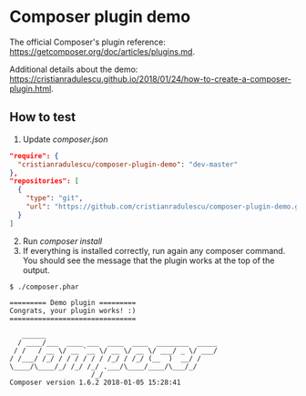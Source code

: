 # Composer plugin demo
The official Composer's plugin reference: https://getcomposer.org/doc/articles/plugins.md.

Additional details about the demo: https://cristianradulescu.github.io/2018/01/24/how-to-create-a-composer-plugin.html.

## How to test
1. Update _composer.json_
```json
"require": {
  "cristianradulescu/composer-plugin-demo": "dev-master"
},
"repositories": [
  {
    "type": "git",
    "url": "https://github.com/cristianradulescu/composer-plugin-demo.git"
  }
]
```
2. Run _composer install_
3. If everything is installed correctly, run again any composer command. You should see the message that the plugin works at the top of the output.
```
$ ./composer.phar

========= Demo plugin =========
Congrats, your plugin works! :)
===============================

   ______
  / ____/___  ____ ___  ____  ____  ________  _____
 / /   / __ \/ __ `__ \/ __ \/ __ \/ ___/ _ \/ ___/
/ /___/ /_/ / / / / / / /_/ / /_/ (__  )  __/ /
\____/\____/_/ /_/ /_/ .___/\____/____/\___/_/
                    /_/
Composer version 1.6.2 2018-01-05 15:28:41
```

 

